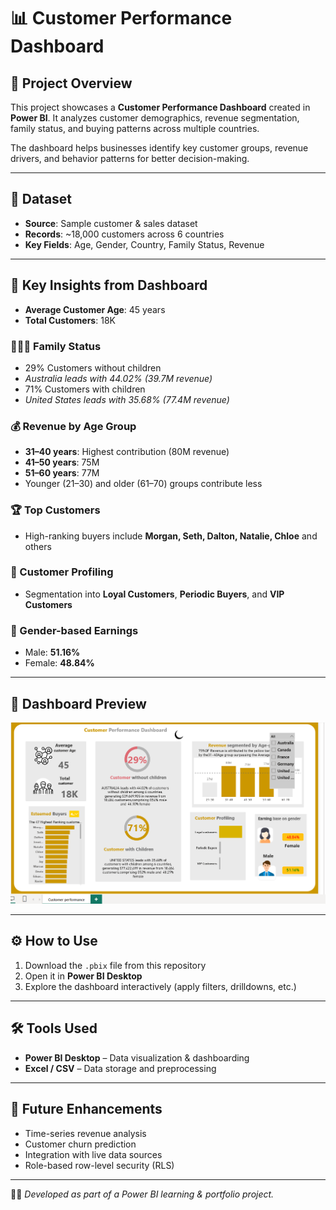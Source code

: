 # 📊 Customer Performance Dashboard

## 📌 Project Overview
This project showcases a **Customer Performance Dashboard** created in **Power BI**.
It analyzes customer demographics, revenue segmentation, family status, and buying patterns across multiple countries.

The dashboard helps businesses identify key customer groups, revenue drivers, and behavior patterns for better decision-making.

---

## 📂 Dataset
- **Source**: Sample customer & sales dataset
- **Records**: ~18,000 customers across 6 countries
- **Key Fields**: Age, Gender, Country, Family Status, Revenue

---

## 🔑 Key Insights from Dashboard
- **Average Customer Age**: 45 years
- **Total Customers**: 18K

### 👨‍👩‍👧 Family Status
- 29% Customers without children
- *Australia leads with 44.02% (39.7M revenue)*
- 71% Customers with children
- *United States leads with 35.68% (77.4M revenue)*

### 💰 Revenue by Age Group
- **31–40 years**: Highest contribution (80M revenue)
- **41–50 years**: 75M
- **51–60 years**: 77M
- Younger (21–30) and older (61–70) groups contribute less

### 🏆 Top Customers
- High-ranking buyers include **Morgan, Seth, Dalton, Natalie, Chloe** and others

### 👥 Customer Profiling
- Segmentation into **Loyal Customers**, **Periodic Buyers**, and **VIP Customers**

### 🚻 Gender-based Earnings
- Male: **51.16%**
- Female: **48.84%**

---

## 📸 Dashboard Preview
![Customer Performance Dashboard.](./Screenshot2.png)


---

## ⚙️ How to Use
1. Download the `.pbix` file from this repository
2. Open it in **Power BI Desktop**
3. Explore the dashboard interactively (apply filters, drilldowns, etc.)

---

## 🛠️ Tools Used
- **Power BI Desktop** – Data visualization & dashboarding
- **Excel / CSV** – Data storage and preprocessing

---

## 🚀 Future Enhancements
- Time-series revenue analysis
- Customer churn prediction
- Integration with live data sources
- Role-based row-level security (RLS)

---

👩‍💻 *Developed as part of a Power BI learning & portfolio project.*
